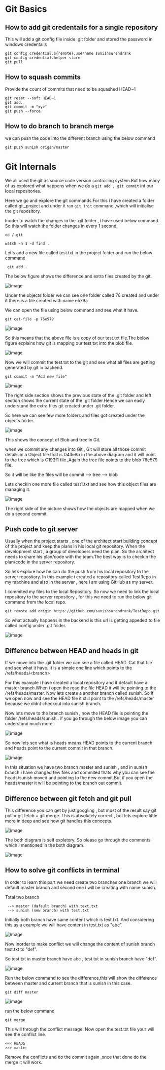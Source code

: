 # Git Basics

## How to add git credentails for a single repository

This will add a git config file inside .git folder and stored the password in windows credentails
```
git config credential.${remote}.username sunishsurendrank
git config credential.helper store
git pull
```

## How to squash commits

Provide the count of commits that need to be squashed HEAD~1
```
git reset --soft HEAD~1
git add.
git commit -m "xyz"
git push --force
```

## How to do branch to branch merge

we can push the code into the different branch using the below command 

```
git push sunish origin/master
```

# Git Internals
We all used the git as source code version controlling system.But how many of us explored what happens when we do a ```git add , git commit``` int our local repositories.

Here we go and explore the git commands.For this i have created a folder called git_project and under it  ran ```git init``` command ,which will initialise the git repository.

Inoder to watch the changes in the .git folder , i have used below command.
So this will watch the folder changes in every 1 second.


```
cd /.git
```
```
watch -n 1 -d find .
```

Let's add a new file called test.txt in the project folder and run the below command 

```
 git add .
```
The below figure shows the difference and extra files created by the git.

![image](/images/Git/Git_Figure1_gitaddcommand.PNG)

Under the objects folder we can see one folder called 76 created and under it there is a file created with name e579a

We can open the file using below command and see what it have.

```
git cat-file -p 76e579
```
![image](/images/Git/Git_Figure2_openobjectfile.PNG)

So this means that the above file is a copy of our test.txt file.The below figure explains how git is mapping our test.txt into the blob file.


![image](/images/Git/Git_Figure3_objectmapping.PNG)

Now we will commit the test.txt to the git and see what all files are getting generated by git in backend.
```
git commit -m "Add new file"
```
![image](/images/Git/Git_Figure4_gitcommitcommand.PNG)

The right side section shows the previous state of the .git folder and left section shows the current state of the .git folder.Hence we can easly understand the extra files git created under .git folder.

So here we can see few more folders and files got created under the objects folder.

![image](/images/Git/Git_Figure5_gitcommitfolderstructure.PNG)

This shows the concept of Blob and tree in Git.

when we commit any changes into Git , Git will store all those commit details in a Object file that is D43e9b in the above diagram and it will point to the tree which is C193f1 file ,Again the tree file points to the blob 76e579 file.

So it will be like the files will be commit --> tree --> blob

Lets checkin one more file called test1.txt and see how this object files are managing it.

![image](/images/Git/Git_Figure6_secondcommit.PNG)


The right side of the picture shows how the objects are mapped when we do a second commit.

## Push code to git server

Usually when the project starts , one of the architect start building concept of the project and keep the plans in his local git repository. When the development start , a group of developers need the plan. So the architect needs to share his plan/code with the team.The best way is to checkin the plan/code in the server repository.

So lets explore how he can do the push from his local repository to the server repository. In this example i created a repository called TestRepo in my machine and also in the server , here i am using GitHub as my server.

I commited my files to the local Repository. So now we need to link the local repository to the server repository , for this we need to run the below git command from the local repo.

```
git remote add origin https://github.com/sunishsurendrank/TestRepo.git
```

So what actually happens in the backend is this url is getting appeded to file called config under .git folder.

![image](/images/Git/Git_Figure7_configfile.PNG)

## Difference between HEAD and heads in git

If we move into the .git folder we can see a file called HEAD.
Cat that file and see what it have. It is a simple one line which points to the /refs/heads/\<branch>

For this example i have created a local repository and it default have a master branch.When i open the read the file HEAD it will be pointing to the /refs/heads/master. Now lets create a another branch called sunish. So if we open now and see the HEAD file it still point to the /refs/heads/master because we didnt checkout into sunish branch.

Now lets move to the branch sunish , now the HEAD file is pointing the folder /refs/heads/sunish . if you go through the below image you can understand much more.

![image](/images/Git/Git_Figure8_HEAD.PNG)

So now lets see what is heads means.HEAD points to the current branch and heads point to the current commit in that branch.

![image](/images/Git/Git_Figure9_heads.PNG)

In this situation we have two branch master and sunish , and in sunish branch i have changed few files and commited thats why you can see the heads/sunish moved and pointing to the new commit.But if you open the heads/master it will be pointing to the branch out commit.

## Difference between git fetch and git pull

This difference you can get by just googling , but most of the result say git pull = git fetch + git merge. This is absolutely correct , but lets explore little more in deep and see how git handles this concepts.

![image](/images/Git/Git_Figure10_gitfetch.PNG)

The both diagram is self explatory. So please go through the comments which i mentioned in the both diagram.

![image](/images/Git/Git_Figure11_gitpull.PNG)

## How to solve git conflicts in terminal
In order to learn this part we need create two branches one branch we will default master branch and second one i will be creating with name sunish.

Total two branch
```
 --> master (dafault branch) with text.txt
 --> sunish (new branch) with test.txt
```
Initially both branch have same content which is test.txt. And considering this as a example we will have content in test.txt as "abc".

![image](/images/Git/Git_Figure12_comparingtwofiles.PNG)

Now inorder to make conflict we will change the content of sunish branch test.txt to "def".

So test.txt in master branch have abc , test.txt in sunish branch have "def".

![image](/images/Git/Git_Figure13_updatingfileinsunish.PNG)

Run the below command to see the difference,this will show the difference between master and current branch that is sunish in this case.

```
git diff master
```
![image](/images/Git/Git_Figure14_gitdiff.PNG)

run the below command 
```
git merge
```
This will through the conflict message.
Now open the test.txt file your will see the conflict line.
```
<<< HEADS
>>> master
```
Remove the conflicts and do the commit again ,once that done do the merge it will work.



